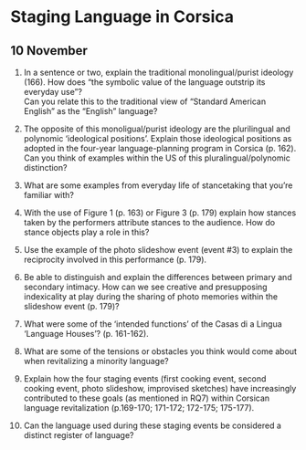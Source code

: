 ---
...

Staging Language in Corsica
===========================

10 November
-----------

1.  In a sentence or two, explain the traditional monolingual/purist
    ideology (166). How does “the symbolic value of the language
    outstrip its everyday use”?\
    Can you relate this to the traditional view of “Standard American
    English” as the “English” language?

2.  The opposite of this monoligual/purist ideology are the plurilingual
    and polynomic ‘ideological positions’. Explain those ideological
    positions as adopted in the four-year language-planning program in
    Corsica (p. 162). Can you think of examples within the US of this
    pluralingual/polynomic distinction?

3.  What are some examples from everyday life of stancetaking that
    you’re familiar with?

4.  With the use of Figure 1 (p. 163) or Figure 3 (p. 179) explain how
    stances taken by the performers attribute stances to the audience.
    How do stance objects play a role in this?

5.  Use the example of the photo slideshow event (event \#3) to explain
    the reciprocity involved in this performance (p. 179).

6.  Be able to distinguish and explain the differences between primary
    and secondary intimacy. How can we see creative and presupposing
    indexicality at play during the sharing of photo memories within the
    slideshow event (p. 179)?

7.  What were some of the ‘intended functions’ of the Casas di a Lingua
    ‘Language Houses’? (p. 161-162).

8.  What are some of the tensions or obstacles you think would come
    about when revitalizing a minority language?

9.  Explain how the four staging events (first cooking event, second
    cooking event, photo slideshow, improvised sketches) have
    increasingly contributed to these goals (as mentioned in RQ7) within
    Corsican language revitalization (p.169-170; 171-172;
    172-175; 175-177).

10. Can the language used during these staging events be considered a
    distinct register of language?
